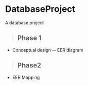 # DatabaseProject
A database project
> ## Phase 1
* Conceptual design -- EER diagram


> ## Phase2
* EER Mapping